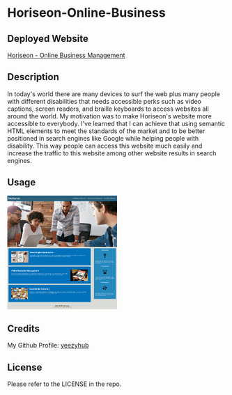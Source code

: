 # Horiseon-Online-Business

## Deployed Website

[Horiseon - Online Business Management](https://yeezyhub.github.io/Module-1-Challenge-Horiseon/)

## Description

In today's world there are many devices to surf the web plus many people with different disabilities that needs accessible perks such as video captions, screen readers, and braille keyboards to access websites all around the world. My motivation was to make Horiseon's website more accessible to everybody. I've learned that I can achieve that using semantic HTML elements to meet the standards of the market and to be better positioned in search engines like Google while helping people with disability. This way people can access this website much easily and increase the traffic to this website among other website results in search engines.

## Usage

<img src="assets/images/horiseon-website.png" width="50%" height="50%">

## Credits

My Github Profile: [yeezyhub](https://github.com/yeezyhub)

## License

Please refer to the LICENSE in the repo.
